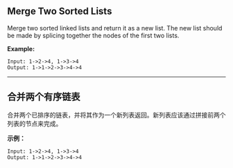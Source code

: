 ## Merge Two Sorted Lists

Merge two sorted linked lists and return it as a new list. The new list should be made by splicing together the nodes of the first two lists.

**Example:**
```$xslt
Input: 1->2->4, 1->3->4
Output: 1->1->2->3->4->4
```

---

## 合并两个有序链表

合并两个已排序的链表，并将其作为一个新列表返回。新列表应该通过拼接前两个列表的节点来完成。

**示例：**
```$xslt
Input: 1->2->4, 1->3->4
Output: 1->1->2->3->4->4
```